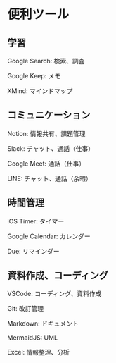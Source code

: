 # 便利ツール

## 学習

Google Search: 検索、調査

Google Keep: メモ

XMind: マインドマップ

## コミュニケーション

Notion: 情報共有、課題管理

Slack: チャット、通話（仕事）

Google Meet: 通話（仕事）

LINE: チャット、通話（余暇）

## 時間管理

iOS Timer: タイマー

Google Calendar: カレンダー

Due: リマインダー

## 資料作成、コーディング

VSCode: コーディング、資料作成

Git: 改訂管理

Markdown: ドキュメント

MermaidJS: UML

Excel: 情報整理、分析
